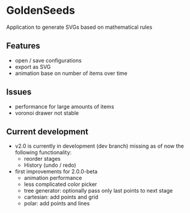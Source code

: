 # GoldenSeeds
Application to generate SVGs based on mathematical rules

## Features
- open / save configurations
- export as SVG
- animation base on number of items over time

## Issues
- performance for large amounts of items
- voronoi drawer not stable

## Current development
- v2.0 is currently in development (dev branch)
  missing as of now the following functionality:
  - reorder stages
  - History (undo / redo)
- first improvements for 2.0.0-beta
  - animation performance
  - less complicated color picker
  - tree generator: optionally pass only last points to next stage
  - cartesian: add points and grid
  - polar: add points and lines
